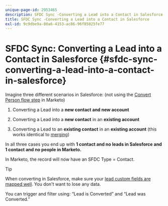```yaml
---
unique-page-id: 2953465
description: SFDC Sync -Converting a Lead into a Contact in Salesforce - Marketo Docs - Product Documentation
title: SFDC Sync -Converting a Lead into a Contact in Salesforce
exl-id: 9c9dbe9a-80a6-4153-ac86-96f85025fe77
---
```

# SFDC Sync: Converting a Lead into a Contact in Salesforce {#sfdc-sync-converting-a-lead-into-a-contact-in-salesforce}

Imagine three different scenarios in Salesforce: (not using the [Convert Person flow step](/help/marketo/product-docs/core-marketo-concepts/smart-campaigns/flow-actions/convert-person.md) in Marketo)

1. Converting a Lead into a **new contact and new account**
1. Converting a Lead into a **new contact** in an **existing account**

1. Converting a Lead to an **existing contact** in an **existing account** (this works identical to [merging](/help/marketo/product-docs/crm-sync/salesforce-sync/sfdc-sync-details/sfdc-sync-merging-a-lead-contact-person.md))

In all three cases you end up with **1 contact and no leads in Salesforce and 1 contact and no people in Marketo.**

In Marketo, the record will now have an SFDC Type = Contact.

>[!TIP]
>
>When converting in Salesforce, make sure your [lead custom fields are mapped well](https://help.salesforce.com/apex/HTViewHelpDoc?id=customize_mapleads.htm). You don't want to lose any data.

You can trigger and filter using: “Lead is Converted” and “Lead was Converted.”
